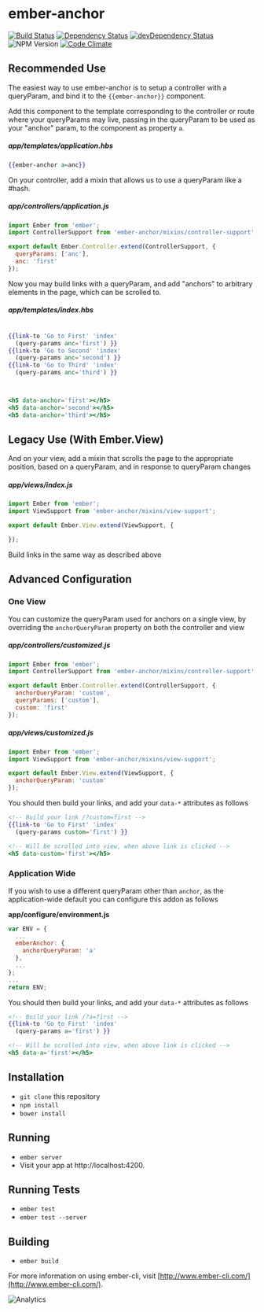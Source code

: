 # ember-anchor

[![Build Status](https://travis-ci.org/mike-north/ember-anchor.svg?branch=master)](https://travis-ci.org/mike-north/ember-anchor)
[![Dependency Status](https://david-dm.org/mike-north/ember-anchor.svg)](https://david-dm.org/mike-north/ember-anchor)
[![devDependency Status](https://david-dm.org/mike-north/ember-anchor/dev-status.svg)](https://david-dm.org/mike-north/ember-anchor#info=devDependencies)
![NPM Version](https://img.shields.io/npm/v/ember-anchor.svg)
[![Code Climate](https://codeclimate.com/github/mike-north/ember-anchor/badges/gpa.svg)](https://codeclimate.com/github/mike-north/ember-anchor)

## Recommended Use

The easiest way to use ember-anchor is to setup a controller with a queryParam, and bind it to the `{{ember-anchor}}` component. 

Add this component to the template corresponding to the controller or route where your queryParams may live, passing in the queryParam to be used as your "anchor" param, to the component as property `a`.

##### app/templates/application.hbs
```hbs
{{ember-anchor a=anc}}
```

On your controller, add a mixin that allows us to use a queryParam like a #hash.

##### app/controllers/application.js
```js
import Ember from 'ember';
import ControllerSupport from 'ember-anchor/mixins/controller-support';

export default Ember.Controller.extend(ControllerSupport, {
  queryParams: ['anc'],
  anc: 'first'
});
```

Now you may build links with a queryParam, and add "anchors" to arbitrary elements in the page, which can be scrolled to.

##### app/templates/index.hbs
```hbs

{{link-to 'Go to First' 'index'
  (query-params anc='first') }}
{{link-to 'Go to Second' 'index'
  (query-params anc='second') }}
{{link-to 'Go to Third' 'index'
  (query-params anc='third') }}



<h5 data-anchor='first'></h5>
<h5 data-anchor='second'></h5>
<h5 data-anchor='third'></h5>

```

## Legacy Use (With Ember.View)

And on your view, add a mixin that scrolls the page to the appropriate position, based on a queryParam, and in response to queryParam changes

##### app/views/index.js
```js
import Ember from 'ember';
import ViewSupport from 'ember-anchor/mixins/view-support';

export default Ember.View.extend(ViewSupport, {

});

```

Build links in the same way as described above

## Advanced Configuration

### One View

You can customize the queryParam used for anchors on a single view, by overriding the `anchorQueryParam` property on both the controller and view

##### app/controllers/customized.js
```js
import Ember from 'ember';
import ControllerSupport from 'ember-anchor/mixins/controller-support';

export default Ember.Controller.extend(ControllerSupport, {
  anchorQueryParam: 'custom',
  queryParams: ['custom'],
  custom: 'first'
});

```

##### app/views/customized.js
```js
import Ember from 'ember';
import ViewSupport from 'ember-anchor/mixins/view-support';

export default Ember.View.extend(ViewSupport, {
  anchorQueryParam: 'custom'
});

```

You should then build your links, and add your `data-*` attributes as follows

```handlebars
<!-- Build your link /?custom=first -->
{{link-to 'Go to First' 'index'
  (query-params custom='first') }}

<!-- Will be scrolled into view, when above link is clicked -->
<h5 data-custom='first'></h5>

```

### Application Wide

If you wish to use a different queryParam other than `anchor`, as the application-wide default you can configure this addon as follows

**app/configure/environment.js**

```js
var ENV = {
  ...
  emberAnchor: {
    anchorQueryParam: 'a'
  },
  ...
};
...
return ENV;

```

You should then build your links, and add your `data-*` attributes as follows

```handlebars
<!-- Build your link /?a=first -->
{{link-to 'Go to First' 'index'
  (query-params a='first') }}

<!-- Will be scrolled into view, when above link is clicked -->
<h5 data-a='first'></h5>

```

## Installation

* `git clone` this repository
* `npm install`
* `bower install`

## Running

* `ember server`
* Visit your app at http://localhost:4200.

## Running Tests

* `ember test`
* `ember test --server`

## Building

* `ember build`

For more information on using ember-cli, visit [http://www.ember-cli.com/](http://www.ember-cli.com/).

![Analytics](https://ga-beacon.appspot.com/UA-66610985-1/mike-north/ember-anchor/readme)
